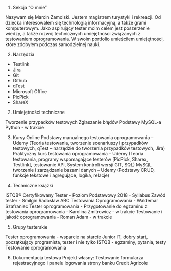 1. Sekcja “O mnie” 

Nazywam się Marcin Zamolski. Jestem magistrem turystyki i rekreacji.
Od dziecka interesowałem się technologią informacyjną, a także grami komputerowym.
Jako aspirujący tester moim celem jest poszerzenie wiedzy, a także rozwój technicznych umiejętności związanych z testowaniem oprogramowania.
W swoim portfolio umieściłem umiejętności, które zdobyłem podczas samodzielnej nauki.


2. Narzędzia

- Testlink
- Jira
- Git
- Github
- qTest
- Microsoft Office
- PicPick
- ShareX

2. Umiejętności techniczne

Tworzenie przypadków testowych
Zgłaszanie błędów
Podstawy MySQL-a
Python - w trakcie

3. Kursy Online 
Podstawy manualnego testowania oprogramowania – Udemy
(Teoria testowania, tworzenie scenariuszy i przypadków testowych, qTest – narzędzie do tworzenia przypadków testowych, Jira)
Praktyczny kurs testowania oprogramowania – Udemy
(Teoria testowania, programy wspomagające testerów [PicPick, Sharex, Testlink], testowanie API, System kontroli wersji GIT, SQL)
MySQL tworzenie i zarządzanie bazami danych – Udemy
(Podstawy CRUD, funkcje tekstowe i agregujące, logika, relacje)


4. Techniczne książki

ISTQB® Certyfikowany Tester - Poziom Podstawowy 2018 - Syllabus
Zawód tester - Smilgin Radosław
ABC Testowania Oprogramowania - Waldemar Szafraniec
Tester oprogramowania - Przygotowanie do egzaminu z testowania oprogramowania - Karolina Zmitrowicz - w trakcie
Testowanie i jakość oprogramowania - Roman Adam - w trakcie

5. Grupy testerskie

Tester oprogramowania - wsparcie na starcie
Junior IT, dobry start, początkujący programista, tester i nie tylko
ISTQB - egzaminy, pytania, testy
Testowanie oprogramowania

6. Dokumentacja testowa
Projekt własny: Testowanie formularza rejestracyjnego i panelu logowania strony banku Credit Agricole



